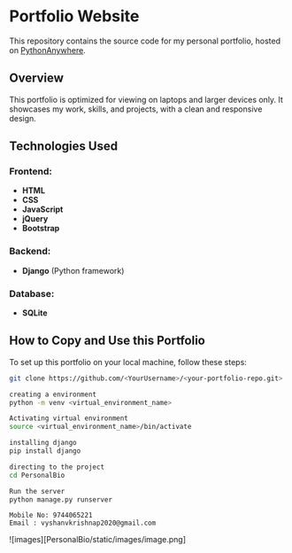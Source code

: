 # Portfolio Website

This repository contains the source code for my personal portfolio, hosted on [PythonAnywhere](https://Vaishnav2002.pythonanywhere.com).

## Overview

This portfolio is optimized for viewing on laptops and larger devices only. It showcases my work, skills, and projects, with a clean and responsive design.

## Technologies Used

### Frontend:
- **HTML**
- **CSS**
- **JavaScript**
- **jQuery**
- **Bootstrap**

### Backend:
- **Django** (Python framework)

### Database:
- **SQLite**

## How to Copy and Use this Portfolio

To set up this portfolio on your local machine, follow these steps:

```bash
git clone https://github.com/<YourUsername>/<your-portfolio-repo.git>

creating a environment
python -m venv <virtual_environment_name>

Activating virtual environment
source <virtual_environment_name>/bin/activate

installing django
pip install django

directing to the project
cd PersonalBio

Run the server
python manage.py runserver
```
```contact
Mobile No: 9744065221
Email : vyshanvkrishnap2020@gmail.com
```
![images][PersonalBio/static/images/image.png]



